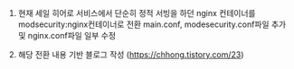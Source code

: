 1. 현재 세일 히어로 서비스에서 단순히 정적 서빙을 하던 nginx 컨테이너를 modsecurity:nginx컨테이너로 전환
main.conf, modesecurity.conf파일 추가 및 nginx.conf파일 일부 수정

2. 해당 전환 내용 기반 블로그 작성
(https://chhong.tistory.com/23)
